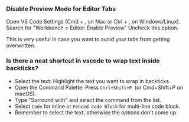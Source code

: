 ### Disable Preview Mode for Editor Tabs

Open VS Code Settings (Cmd + , on Mac or Ctrl + , on Windows/Linux).
Search for "Workbench > Editor: Enable Preview"
Uncheck this option.

This is very useful in case you want to avoid your tabs from getting overwritten.

### Is there a neat shortcut in vscode to wrap text inside backticks?
- Select the text: Highlight the text you want to wrap in backticks. 
- Open the Command Palette: Press `Ctrl+Shift+P `(or Cmd+Shift+P on macOS). 
- Type "Surround with" and select the command from the list. 
- Select `Code` for inline or `Fenced Code Block` for multi-line code block.
- Remember to select the text, otherwise the options don't come up.